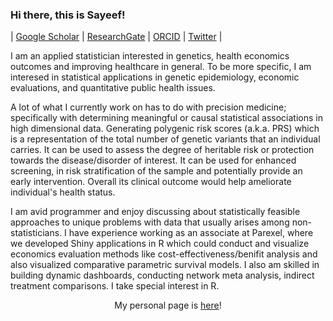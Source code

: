 ### Hi there, this is Sayeef! 

| [Google Scholar](https://scholar.google.com/citations?user=P0AcviIAAAAJ&hl=en) | [ResearchGate](https://www.researchgate.net/profile/Mohammad-Sayeef-Alam) | [ORCID](https://orcid.org/0000-0002-1478-5975) | [Twitter](https://twitter.com/sayeef_alam) | <!--[Personal webpage](https://msa.github.io/) | -->

I am an applied statistician interested in genetics, health economics outcomes and improving healthcare in general. To be more specific, I am interesed in statistical applications in genetic epidemiology, economic evaluations, and quantitative public health issues.

A lot of what I currently work on has to do with precision medicine; specifically with determining meaningful or causal statistical associations in high dimensional data. Generating polygenic risk scores (a.k.a. PRS) which is a representation of the total number of genetic variants that an individual carries. It can be used to assess the degree of heritable risk or protection towards the disease/disorder of interest. It can be used for enhanced screening, in risk stratification of the sample and potentially provide an early intervention. Overall its clinical outcome would help ameliorate individual's health status. 

I am avid programmer and enjoy discussing about statistically feasible approaches to unique problems with data that usually arises among non-statisticians. I have experience working as an associate at Parexel, where we developed Shiny applications in R which could conduct and visualize economics evaluation methods like cost-effectiveness/benifit analysis and also visualized comparative parametric survival models. I also am skilled in building dynamic dashboards, conducting network meta analysis, indirect treatment comparisons. I take special interest in R.

<p align="center"> <!--Interested to learn more about my me?  Visit--> My personal page is <a href="https://alamsayeef.github.io/">here</a>!</p>

